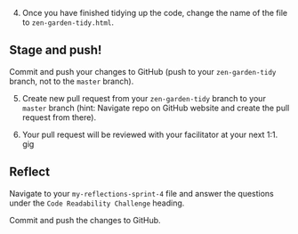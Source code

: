 
4.  Once you have finished tidying up the code, change the name of the file to `zen-garden-tidy.html`.

## Stage and push! 
Commit and push your changes to GitHub (push to your `zen-garden-tidy` branch, not to the `master` branch).

5. Create new pull request from your `zen-garden-tidy` branch to your `master` branch (hint: Navigate repo on GitHub website and create the pull request from there).  

6. Your pull request will be reviewed with your facilitator at your next 1:1. 
gig

## Reflect 
Navigate to your `my-reflections-sprint-4` file and answer the questions under the `Code Readability Challenge` heading.

Commit and push the changes to GitHub.
